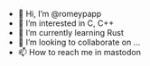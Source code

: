- 👋 Hi, I’m @romeypapp
- 👀 I’m interested in C, C++
- 🌱 I’m currently learning Rust
- 💞️ I’m looking to collaborate on ...
- 📫 How to reach me in mastodon

<!---
romeypapp/romeypapp is a ✨ special ✨ repository because its `README.md` (this file) appears on your GitHub profile.
You can click the Preview link to take a look at your changes.
--->
